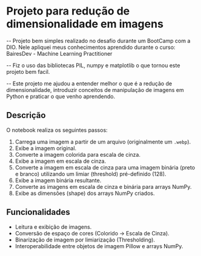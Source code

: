 # Projeto para redução de dimensionalidade em imagens

-- Projeto bem simples realizado no desafio durante um BootCamp com a DIO. Nele apliquei meus conhecimentos aprendido durante o curso: BairesDev - Machine Learning Practitioner

-- Fiz o uso das bibliotecas PIL, numpy e matplotlib o que tornou este projeto bem facil.

-- Este projeto me ajudou a entender melhor o que é a redução de dimensionalidade, introduzir conceitos de manipulação de imagens em Python e praticar o que venho aprendendo.

## Descrição

O notebook realiza os seguintes passos:

1.  Carrega uma imagem a partir de um arquivo (originalmente um `.webp`).
2.  Exibe a imagem original.
3.  Converte a imagem colorida para escala de cinza.
4.  Exibe a imagem em escala de cinza.
5.  Converte a imagem em escala de cinza para uma imagem binária (preto e branco) utilizando um limiar (threshold) pré-definido (128).
6.  Exibe a imagem binária resultante.
7.  Converte as imagens em escala de cinza e binária para arrays NumPy.
8.  Exibe as dimensões (shape) dos arrays NumPy criados.


## Funcionalidades

* Leitura e exibição de imagens.
* Conversão de espaço de cores (Colorido -> Escala de Cinza).
* Binarização de imagem por limiarização (Thresholding).
* Interoperabilidade entre objetos de imagem Pillow e arrays NumPy.
